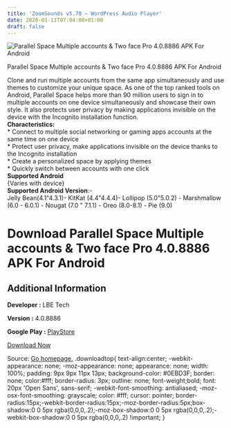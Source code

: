 ```yaml
---
title: 'ZoomSounds v5.70 – WordPress Audio Player'
date: 2020-01-11T07:04:00+01:00
draft: false
---
```


![Parallel Space Multiple accounts & Two face Pro 4.0.8886 APK For Android](https://i0.wp.com/apkhome.net/wp-content/uploads/2020/01/Parallel-Space-Multiple-accounts-Two-face-Pro-4.0.8886.png "Parallel Space Multiple accounts & Two face Pro 4.0.8886 APK For Android")

  

Parallel Space Multiple accounts & Two face Pro 4.0.8886 APK For Android

Clone and run multiple accounts from the same app simultaneously and use themes to customize your unique space. As one of the top ranked tools on Android, Parallel Space helps more than 90 million users to sign in to multiple accounts on one device simultaneously and showcase their own style. It also protects user privacy by making applications invisible on the device with the Incognito installation function.  
**Characteristics:**  
\* Connect to multiple social networking or gaming apps accounts at the same time on one device  
\* Protect user privacy, make applications invisible on the device thanks to the Incognito installation  
\* Create a personalized space by applying themes  
\* Quickly switch between accounts with one click  
**Supported Android**  
{Varies with device}  
**Supported Android Version**:-  
Jelly Bean(4.1"4.3.1)- KitKat (4.4"4.4.4)- Lollipop (5.0"5.0.2) - Marshmallow (6.0 - 6.0.1) - Nougat (7.0 " 7.1.1) - Oreo (8.0-8.1) - Pie (9.0)

Download Parallel Space Multiple accounts & Two face Pro 4.0.8886 APK For Android
=================================================================================

Additional Information
----------------------

**Developer :** LBE Tech

**Version :** 4.0.8886

**Google Play :** [PlayStore](https://play.google.com/store/apps/details?id=com.lbe.parallel.intl)

  

[Download Now](https://store4app.co/post/parallel-space-multiple-accounts-amp-two-face-pro-4-0-8886-apk-for-android_1578663035)

  
Source: [Go homepage.](https://store4app.co/post/parallel-space-multiple-accounts-amp-two-face-pro-4-0-8886-apk-for-android_1578663035) .downloadtop{ text-align:center; -webkit-appearance: none; -moz-appearance: none; appearance: none; width: 100%; padding: 9px 9px 11px 13px; background-color: #0EBD3F; border: none; color:#fff; border-radius: 3px; outline: none; font-weight;bold; font: 20px 'Open Sans', sans-serif; -webkit-font-smoothing: antialiased; -moz-osx-font-smoothing: grayscale; color: #fff; cursor: pointer; border-radius:15px;-webkit-border-radius:15px;-moz-border-radius:5px;box-shadow:0 0 5px rgba(0,0,0,.2);-moz-box-shadow:0 0 5px rgba(0,0,0,.2);-webkit-box-shadow:0 0 5px rgba(0,0,0,.2) !important; }